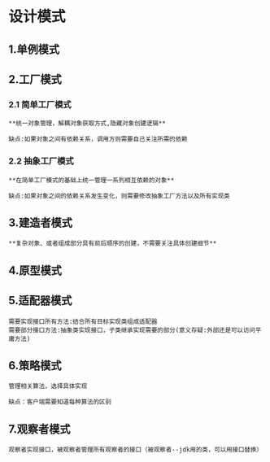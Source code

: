 # 设计模式

## 1.单例模式

## 2.工厂模式

### 2.1 简单工厂模式
    **统一对象管理，解耦对象获取方式,隐藏对象创建逻辑**
    
    缺点:如果对象之间有依赖关系，调用方则需要自己关注所需的依赖
    
### 2.2 抽象工厂模式
    **在简单工厂模式的基础上统一管理一系列相互依赖的对象**
    
    缺点:如果对象之间的依赖关系发生变化，则需要修改抽象工厂方法以及所有实现类
    
## 3.建造者模式
    **复杂对象、或者组成部分具有前后顺序的创建，不需要关注具体创建细节**
     
## 4.原型模式
    
## 5.适配器模式
    需要实现接口所有方法:结合所有目标实现类组成适配器
    需要部分接口方法:抽象类实现接口，子类继承实现需要的部分(意义存疑:外部还是可以访问平庸方法)
    
## 6.策略模式
    管理相关算法，选择具体实现
    
    缺点：客户端需要知道每种算法的区别
    
## 7.观察者模式
    观察者实现接口，被观察者管理所有观察者的接口（被观察者--jdk用的类，可以用接口替换）